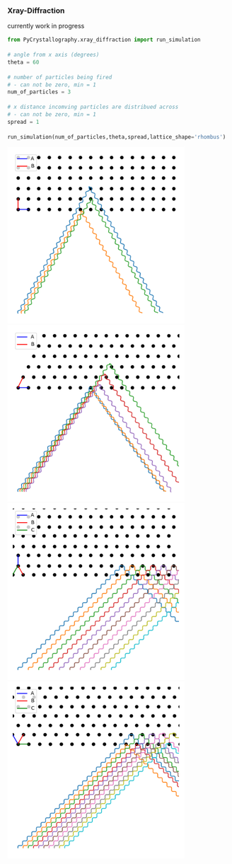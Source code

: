 ### Xray-Diffraction
currently work in progress

```py
from PyCrystallography.xray_diffraction import run_simulation

# angle from x axis (degrees)
theta = 60

# number of particles being fired
# - can not be zero, min = 1
num_of_particles = 3

# x distance incomving particles are distribued across
# - can not be zero, min = 1
spread = 1

run_simulation(num_of_particles,theta,spread,lattice_shape='rhombus')
```
<p float="middle">
  <img src="../PyCrystallography/Images/Xray-Diffraction.png" width="400" />
  <img src="../PyCrystallography/Images/Xray-Diffraction2.png" width="400" />
  <img src="../PyCrystallography/Images/Xray-Diffraction3.png" width="400" />
  <img src="../PyCrystallography/Images/Xray-Diffraction4.png" width="400" />
</p>

